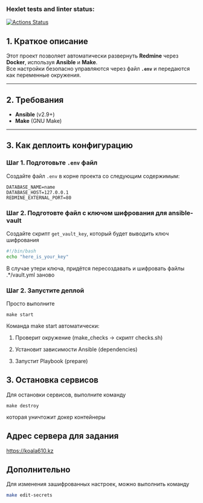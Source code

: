 ### Hexlet tests and linter status:
[![Actions Status](https://github.com/vladlen-li/devops-for-programmers-project-76/actions/workflows/hexlet-check.yml/badge.svg)](https://github.com/vladlen-li/devops-for-programmers-project-76/actions)

## 1. Краткое описание

Этот проект позволяет автоматически развернуть **Redmine**  через **Docker**, используя **Ansible** и **Make**.  
Все настройки безопасно управляются через файл **`.env`** и передаются как переменные окружения.

---

## 2. Требования

- **Ansible** (v2.9+)
- **Make** (GNU Make)

---

## 3. Как деплоить конфигурацию

### Шаг 1. Подготовьте `.env` файл

Создайте файл `.env` в корне проекта со следующим содержимым:

```dotenv
DATABASE_NAME=name
DATABASE_HOST=127.0.0.1
REDMINE_EXTERNAL_PORT=80
```

### Шаг 2. Подготовте файл с ключом шифрования для ansible-vault
Создайте скрипт `get_vault_key`, который будет выводить ключ шифрования

```bash
#!/bin/bash
echo "here_is_your_key"
```

В случае утери ключа, придётся пересоздавать и шифровать файлы .*/vault.yml заново

### Шаг 2. Запустите деплой

Просто выполните 
```
make start
```
Команда make start автоматически:

1. Проверит окружение (make_checks → скрипт checks.sh)

2. Установит зависимости Ansible (dependencies)

3. Запустит Playbook (prepare)


## 3. Остановка сервисов

Для остановки сервисов, выполните команду
```
make destroy
```
которая уничтожит докер контейнеры

## Адрес сервера для задания 
https://koala610.kz

## Дополнительно

Для изменения зашифрованных настроек, можно выполнить команду
```bash
make edit-secrets
```
